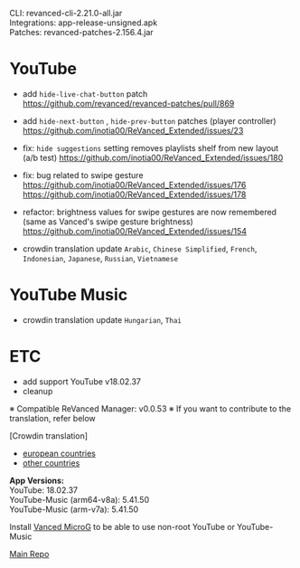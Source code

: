 CLI: revanced-cli-2.21.0-all.jar  
Integrations: app-release-unsigned.apk  
Patches: revanced-patches-2.156.4.jar  

YouTube
==
- add `hide-live-chat-button` patch https://github.com/revanced/revanced-patches/pull/869
- add `hide-next-button` , `hide-prev-button` patches (player controller)  https://github.com/inotia00/ReVanced_Extended/issues/23
- fix: `hide suggestions` setting removes playlists shelf from new layout (a/b test) https://github.com/inotia00/ReVanced_Extended/issues/180
- fix: bug related to swipe gesture https://github.com/inotia00/ReVanced_Extended/issues/176 https://github.com/inotia00/ReVanced_Extended/issues/178
- refactor: brightness values for swipe gestures are now remembered (same as Vanced's swipe gesture brightness) https://github.com/inotia00/ReVanced_Extended/issues/154

- crowdin translation update
`Arabic`, `Chinese Simplified`, `French`, `Indonesian`, `Japanese`, `Russian`, `Vietnamese`

YouTube Music
==
- crowdin translation update
`Hungarian`, `Thai`

ETC
==
- add support YouTube v18.02.37
- cleanup

※ Compatible ReVanced Manager: v0.0.53
※ If you want to contribute to the translation, refer below

[Crowdin translation]
- [european countries](https://crowdin.com/project/revancedextendedeu)
- [other countries](https://crowdin.com/project/revancedextended)
  
**App Versions:**  
YouTube: 18.02.37  
YouTube-Music (arm64-v8a): 5.41.50  
YouTube-Music (arm-v7a): 5.41.50  

Install [Vanced MicroG](https://github.com/inotia00/VancedMicroG/releases) to be able to use non-root YouTube or YouTube-Music  

[Main Repo](https://github.com/NoName-exe/revanced-extended)  
